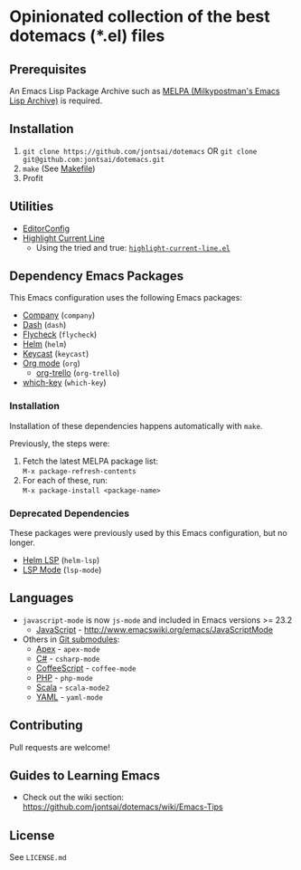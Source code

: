 # Opinionated collection of the best dotemacs (*.el) files

## Prerequisites

An Emacs Lisp Package Archive such as [MELPA (Milkypostman's Emacs Lisp Archive)](https://melpa.org) is required.

## Installation

1. `git clone https://github.com/jontsai/dotemacs` OR `git clone git@github.com:jontsai/dotemacs.git`
1. `make` (See [Makefile](Makefile))
1. Profit

## Utilities

- [EditorConfig](https://editorconfig.org/)
- [Highlight Current Line](http://www.emacswiki.org/emacs/HighlightCurrentLine)
  - Using the tried and true: [`highlight-current-line.el`](http://www.emacswiki.org/emacs/highlight-current-line.el)

## Dependency Emacs Packages

This Emacs configuration uses the following Emacs packages:

- [Company](https://company-mode.github.io/) (`company`)
- [Dash](https://github.com/magnars/dash.el) (`dash`)
- [Flycheck](https://github.com/jontsai/emacs-flycheck) (`flycheck`)
- [Helm](https://github.com/emacs-helm/helm) (`helm`)
- [Keycast](https://github.com/jontsai/emacs-keycast) (`keycast`)
- [Org mode](https://orgmode.org/) (`org`)
  - [org-trello](http://org-trello.github.io/) (`org-trello`)
- [which-key](https://github.com/justbur/emacs-which-key) (`which-key`)

### Installation

Installation of these dependencies happens automatically with `make`.

Previously, the steps were:

1. Fetch the latest MELPA package list:  
   `M-x package-refresh-contents`
1. For each of these, run:  
   `M-x package-install <package-name>`

### Deprecated Dependencies

These packages were previously used by this Emacs configuration, but
no longer.

- [Helm LSP](https://github.com/jontsai/emacs-helm-lsp) (`helm-lsp`)
- [LSP Mode](https://github.com/emacs-lsp/lsp-mode) (`lsp-mode`)

## Languages

- `javascript-mode` is now `js-mode` and included in Emacs versions >= 23.2
  - [JavaScript](https://en.wikipedia.org/wiki/JavaScript) - http://www.emacswiki.org/emacs/JavaScriptMode
- Others in [Git submodules](https://git-scm.com/book/en/v2/Git-Tools-Submodules):
  - [Apex](https://en.wikipedia.org/wiki/Salesforce.com#Apex) - `apex-mode`
  - [C#](https://en.wikipedia.org/wiki/C_Sharp_%28programming_language%29) - `csharp-mode`
  - [CoffeeScript](https://coffeescript.org/) - `coffee-mode`
  - [PHP](https://www.php.net/) - `php-mode`
  - [Scala](https://scala-lang.org/) - `scala-mode2`
  - [YAML](https://yaml.org/) - `yaml-mode`

## Contributing

Pull requests are welcome!

## Guides to Learning Emacs

- Check out the wiki section: https://github.com/jontsai/dotemacs/wiki/Emacs-Tips

## License

See `LICENSE.md`
